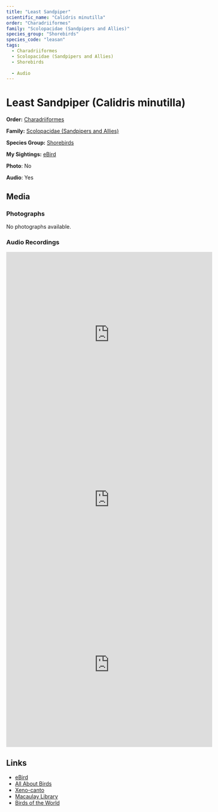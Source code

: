 ```yaml
---
title: "Least Sandpiper"
scientific_name: "Calidris minutilla"
order: "Charadriiformes"
family: "Scolopacidae (Sandpipers and Allies)"
species_group: "Shorebirds"
species_code: "leasan"
tags: 
  - Charadriiformes
  - Scolopacidae (Sandpipers and Allies)
  - Shorebirds
  
  - Audio
---
```


# Least Sandpiper (Calidris minutilla)

**Order:** [Charadriiformes](/tags/charadriiformes)

**Family:** [Scolopacidae (Sandpipers and Allies)](/tags/scolopacidae-sandpipers-and-allies)

**Species Group:** [Shorebirds](/tags/shorebirds)

**My Sightings:** [eBird](https://ebird.org/lifelist?r=world&time=life&spp=leasan)

**Photo**: No 

**Audio**: Yes

## Media
### Photographs
No photographs available.

### Audio Recordings
<iframe src="https://macaulaylibrary.org/asset/626447443/embed" width="550" height="440" frameborder="0" allowfullscreen></iframe>
<iframe src="https://macaulaylibrary.org/asset/626618108/embed" width="550" height="440" frameborder="0" allowfullscreen></iframe>
<iframe src="https://macaulaylibrary.org/asset/626617947/embed" width="550" height="440" frameborder="0" allowfullscreen></iframe>

## Links
* [eBird](https://ebird.org/species/leasan) 
* [All About Birds](https://www.allaboutbirds.org/guide/leasan) 
* [Xeno-canto](https://www.xeno-canto.org/species/calidris-minutilla) 
* [Macaulay Library](https://search.macaulaylibrary.org/catalog?taxonCode=leasan&sort=rating_rank_desc)
* [Birds of the World](https://birdsoftheworld.org/bow/species/leasan)
